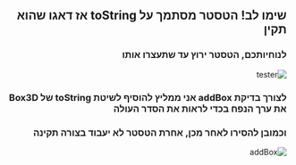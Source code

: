 <div dir="rtl">

## שימו לב! הטסטר מסתמך על toString אז דאגו שהוא תקין

### לנוחיותכם, הטסטר ירוץ עד שתעצרו אותו
![tester](https://i.imgur.com/7nQgEDK.png)

### לצורך בדיקת addBox אני ממליץ להוסיף לשיטת toString של Box3D  את ערך הנפח בכדי לראות את הסדר העולה
### וכמובן להסירו לאחר מכן, אחרת הטסטר לא יעבוד בצורה תקינה
![addBox](https://i.imgur.com/wDoRTNl.png)
